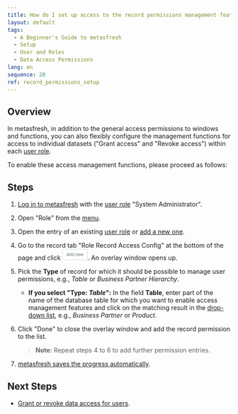 ```yaml
---
title: How do I set up access to the record permissions management features? (System Administrator)
layout: default
tags:
  - A Beginner's Guide to metasfresh
  - Setup
  - User and Roles
  - Data Access Permissions
lang: en
sequence: 20
ref: record_permissions_setup
---
```


## Overview
In metasfresh, in addition to the general access permissions to windows and functions, you can also flexibly configure the management functions for access to individual datasets ("Grant access" and "Revoke access") within each [user role](NewUserRole).

To enable these access management functions, please proceed as follows:

## Steps
1. [Log in to metasfresh](Login) with the [user role](NewUserRole) "System Administrator".
1. Open "Role" from the [menu](Menu).
1. Open the entry of an existing [user role](Menu) or [add a new one](NewUserRole).
1. Go to the record tab "Role Record Access Config" at the bottom of the page and click !["Add new"](assets/Add_New_Button.png). An overlay window opens up.
1. Pick the **Type** of record for which it should be possible to manage user permissions, e.g., *Table* or *Business Partner Hierarchy*.
    - **If you select "Type: *Table*":** In the field **Table**, enter part of the name of the database table for which you want to enable access management features and click on the matching result in the <a href="Keyboard_shortcuts_reference#dropdown" title="Dynamic Search Box (Autocompletion)">drop-down list</a>, e.g., *Business Partner* or *Product*.
1. Click "Done" to close the overlay window and add the record permission to the list.
    >**Note:** Repeat steps 4 to 6 to add further permission entries.

1. [metasfresh saves the progress automatically](Saveindicator).

## Next Steps
- [Grant or revoke data access for users](Manage_user_permission).
